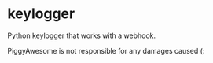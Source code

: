 # keylogger
Python keylogger that works with a webhook.


PiggyAwesome is not responsible for any damages caused (:
